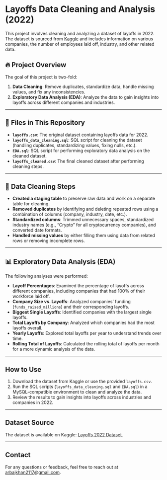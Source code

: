 # Layoffs Data Cleaning and Analysis (2022)

This project involves cleaning and analyzing a dataset of layoffs in 2022. The dataset is sourced from [Kaggle](https://www.kaggle.com/datasets/swaptr/layoffs-2022) and includes information on various companies, the number of employees laid off, industry, and other related data.

## 🔥 Project Overview
The goal of this project is two-fold:
1. **Data Cleaning**: Remove duplicates, standardize data, handle missing values, and fix any inconsistencies.
2. **Exploratory Data Analysis (EDA)**: Analyze the data to gain insights into layoffs across different companies and industries.

---

## 📁 Files in This Repository
- **`layoffs.csv`**: The original dataset containing layoffs data for 2022.
- **`layoffs_data_cleaning.sql`**: SQL script for cleaning the dataset (handling duplicates, standardizing values, fixing nulls, etc.).
- **`EDA.sql`**: SQL script for performing exploratory data analysis on the cleaned dataset.
- **`layoffs_cleaned.csv`**: The final cleaned dataset after performing cleaning steps.

---

## 📄 Data Cleaning Steps
- **Created a staging table** to preserve raw data and work on a separate table for cleaning.
- **Removed duplicates** by identifying and deleting repeated rows using a combination of columns (company, industry, date, etc.).
- **Standardized columns**: Trimmed unnecessary spaces, standardized industry names (e.g., “Crypto” for all cryptocurrency companies), and converted date formats.
- **Handled missing values** by either filling them using data from related rows or removing incomplete rows.

---

## 📊 Exploratory Data Analysis (EDA)
The following analyses were performed:
- **Layoff Percentages**: Examined the percentage of layoffs across different companies, including companies that had 100% of their workforce laid off.
- **Company Size vs. Layoffs**: Analyzed companies’ funding (`funds_raised_millions`) and their corresponding layoffs.
- **Biggest Single Layoffs**: Identified companies with the largest single layoffs.
- **Total Layoffs by Company**: Analyzed which companies had the most layoffs overall.
- **Yearly Layoffs**: Explored total layoffs per year to understand trends over time.
- **Rolling Total of Layoffs**: Calculated the rolling total of layoffs per month for a more dynamic analysis of the data.

---

## How to Use
1. Download the dataset from Kaggle or use the provided `layoffs.csv`.
2. Run the SQL scripts (`layoffs_data_cleaning.sql` and `EDA.sql`) in a MySQL-compatible environment to clean and analyze the data.
3. Review the results to gain insights into layoffs across industries and companies in 2022.

---

## Dataset Source
The dataset is available on Kaggle: [Layoffs 2022 Dataset](https://www.kaggle.com/datasets/swaptr/layoffs-2022).

---
## Contact

For any questions or feedback, feel free to reach out at arbajkhan2117@gmail.com.
